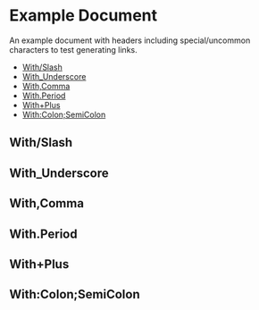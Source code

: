 # Example Document
An example document with headers including special/uncommon characters to test generating links.

<!---mdtoc begin--->
* [With/Slash](#withslash)
* [With_Underscore](#with_underscore)
* [With,Comma](#withcomma)
* [With.Period](#withperiod)
* [With+Plus](#withplus)
* [With:Colon;SemiColon](#withcolonsemicolon)
<!---mdtoc end--->
## With/Slash

## With_Underscore

## With,Comma

## With.Period

## With+Plus

## With:Colon;SemiColon

